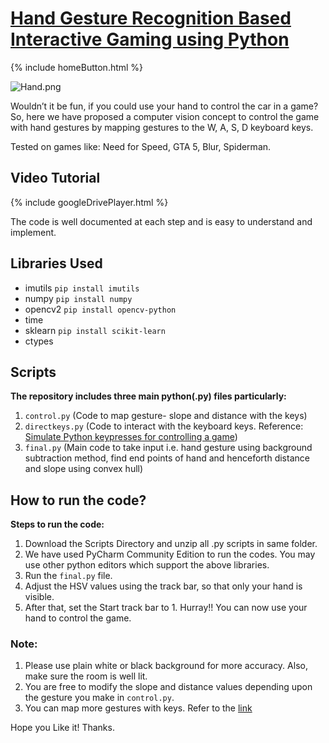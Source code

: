 # [Hand Gesture Recognition Based Interactive Gaming using Python](https://karantrehan3.github.io/Hand-Gesture-Recognition-Based-Interactive-Gaming/)

{% include homeButton.html %}

![Hand.png](https://repository-images.githubusercontent.com/320211558/8e815900-6cc9-11eb-8fe5-684a95443875?raw=true)

Wouldn’t it be fun, if you could use your hand to control the car in a game? So, here we have proposed a computer vision concept to control the game with hand gestures by mapping gestures to the W, A, S, D keyboard keys.

Tested on games like: Need for Speed, GTA 5, Blur, Spiderman.

## Video Tutorial

{% include googleDrivePlayer.html %}

The code is well documented at each step and is easy to understand and implement.

## Libraries Used

- imutils `pip install imutils`
- numpy `pip install numpy`
- opencv2 `pip install opencv-python`
- time
- sklearn `pip install scikit-learn`
- ctypes

## Scripts

**The repository includes three main python(.py) files particularly:**

1. `control.py` (Code to map gesture- slope and distance with the keys)
2. `directkeys.py` (Code to interact with the keyboard keys. Reference: [Simulate Python keypresses for controlling a game](https://stackoverflow.com/questions/14489013/simulate-python-keypresses-for-controlling-a-game%20#%20))
3. `final.py` (Main code to take input i.e. hand gesture using background subtraction method, find end points of hand and henceforth distance and slope using convex hull)

## How to run the code?

**Steps to run the code:**

1. Download the Scripts Directory and unzip all .py scripts in same folder.
2. We have used PyCharm Community Edition to run the codes. You may use other python editors which support the above libraries.
3. Run the `final.py` file.
4. Adjust the HSV values using the track bar, so that only your hand is visible.
5. After that, set the Start track bar to 1.
   Hurray!! You can now use your hand to control the game.

### Note:

1. Please use plain white or black background for more accuracy. Also, make sure the room is well lit.
2. You are free to modify the slope and distance values depending upon the gesture you make in `control.py`.
3. You can map more gestures with keys. Refer to the [link](https://gist.github.com/dretax/fe37b8baf55bc30e9d63)

Hope you Like it! Thanks.
